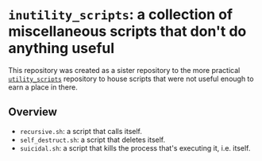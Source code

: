 # `inutility_scripts`: a collection of miscellaneous scripts that don't do anything useful
This repository was created as a sister repository to the more practical [`utility_scripts`](https://github.com/0hAodha/utility_scripts)
repository to house scripts that were not useful enough to earn a place in there.

## Overview
 - `recursive.sh`: a script that calls itself.
 - `self_destruct.sh`: a script that deletes itself.
 - `suicidal.sh`: a script that kills the process that's executing it, i.e. itself.
